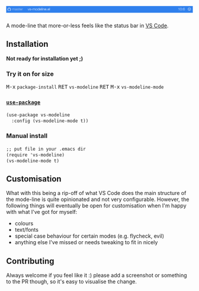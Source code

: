 # ![vs-modeline.el](./silly-logo.png)

A mode-line that more-or-less feels like the status bar in [VS Code](https://code.visualstudio.com).


## Installation

**Not ready for installation yet ;)**

### Try it on for size 

<kbd>M-x</kbd> `package-install` <kbd>RET</kbd> `vs-modeline` <kbd>RET</kbd>
<kbd>M-x</kbd> `vs-modeline-mode`

### [`use-package`](https://github.com/jwiegley/use-package)

``` emacs-lisp
(use-package vs-modeline
  :config (vs-modeline-mode t))
```

### Manual install

``` emacs-lisp
;; put file in your .emacs dir
(require 'vs-modeline)
(vs-modeline-mode t)
```

## Customisation

What with this being a rip-off of what VS Code does the main structure of the mode-line is quite opinionated and not very configurable. However, the following things will eventually be open for customisation when I'm happy with what I've got for myself:

- colours
- text/fonts
- special case behaviour for certain modes (e.g. flycheck, evil)
- anything else I've missed or needs tweaking to fit in nicely


## Contributing

Always welcome if you feel like it :) please add a screenshot or something to the PR though, so it's easy to visualise the change.
